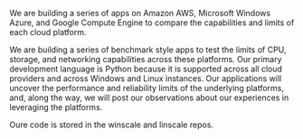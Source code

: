 We are building a series of apps on Amazon AWS, Microsoft Windows Azure, and Google Compute Engine to compare the capabilities and limits of each cloud platform.

We are building a series of benchmark style apps to test the limits of CPU, storage, and networking capabilities across these platforms. Our primary development language is Python because it is supported across all cloud providers and across Windows and Linux instances. Our applications will uncover the performance and reliability limits of the underlying platforms, and, along the way, we will post our observations about our experiences in leveraging the platforms.

Oure code is stored in the winscale and linscale repos. 